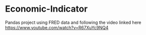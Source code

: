 # Economic-Indicator

Pandas project using FRED data and following the video linked here https://www.youtube.com/watch?v=R67XuYc9NQ4
